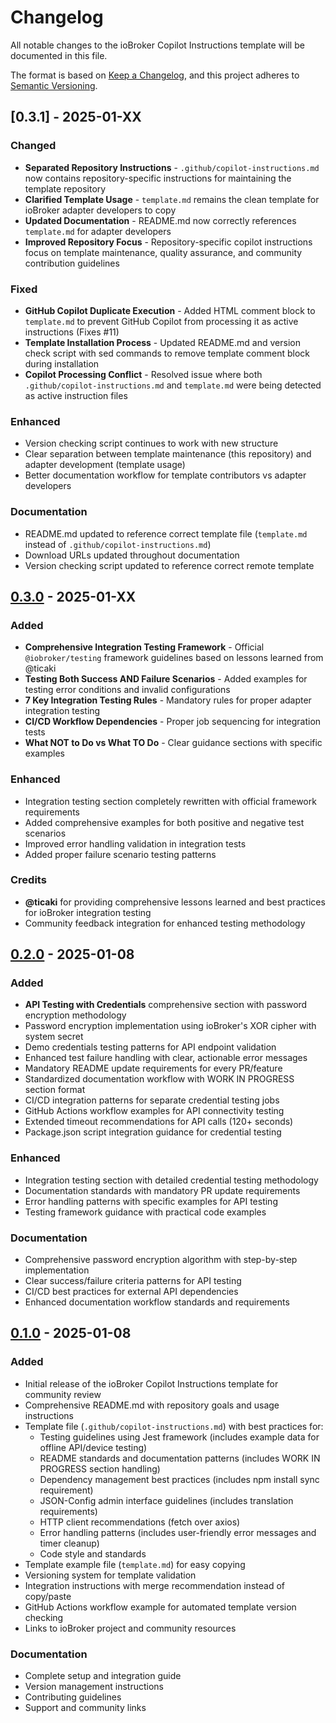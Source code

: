 # Changelog

All notable changes to the ioBroker Copilot Instructions template will be documented in this file.

The format is based on [Keep a Changelog](https://keepachangelog.com/en/1.0.0/),
and this project adheres to [Semantic Versioning](https://semver.org/spec/v2.0.0.html).

## [0.3.1] - 2025-01-XX

### Changed
- **Separated Repository Instructions** - `.github/copilot-instructions.md` now contains repository-specific instructions for maintaining the template repository
- **Clarified Template Usage** - `template.md` remains the clean template for ioBroker adapter developers to copy
- **Updated Documentation** - README.md now correctly references `template.md` for adapter developers
- **Improved Repository Focus** - Repository-specific copilot instructions focus on template maintenance, quality assurance, and community contribution guidelines

### Fixed
- **GitHub Copilot Duplicate Execution** - Added HTML comment block to `template.md` to prevent GitHub Copilot from processing it as active instructions (Fixes #11)
- **Template Installation Process** - Updated README.md and version check script with sed commands to remove template comment block during installation
- **Copilot Processing Conflict** - Resolved issue where both `.github/copilot-instructions.md` and `template.md` were being detected as active instruction files

### Enhanced
- Version checking script continues to work with new structure
- Clear separation between template maintenance (this repository) and adapter development (template usage)
- Better documentation workflow for template contributors vs adapter developers

### Documentation
- README.md updated to reference correct template file (`template.md` instead of `.github/copilot-instructions.md`)
- Download URLs updated throughout documentation
- Version checking script updated to reference correct remote template

## [0.3.0] - 2025-01-XX

### Added
- **Comprehensive Integration Testing Framework** - Official `@iobroker/testing` framework guidelines based on lessons learned from @ticaki
- **Testing Both Success AND Failure Scenarios** - Added examples for testing error conditions and invalid configurations  
- **7 Key Integration Testing Rules** - Mandatory rules for proper adapter integration testing
- **CI/CD Workflow Dependencies** - Proper job sequencing for integration tests
- **What NOT to Do vs What TO Do** - Clear guidance sections with specific examples

### Enhanced
- Integration testing section completely rewritten with official framework requirements
- Added comprehensive examples for both positive and negative test scenarios
- Improved error handling validation in integration tests
- Added proper failure scenario testing patterns

### Credits
- **@ticaki** for providing comprehensive lessons learned and best practices for ioBroker integration testing
- Community feedback integration for enhanced testing methodology

## [0.2.0] - 2025-01-08

### Added
- **API Testing with Credentials** comprehensive section with password encryption methodology
- Password encryption implementation using ioBroker's XOR cipher with system secret
- Demo credentials testing patterns for API endpoint validation  
- Enhanced test failure handling with clear, actionable error messages
- Mandatory README update requirements for every PR/feature
- Standardized documentation workflow with WORK IN PROGRESS section format
- CI/CD integration patterns for separate credential testing jobs
- GitHub Actions workflow examples for API connectivity testing
- Extended timeout recommendations for API calls (120+ seconds)
- Package.json script integration guidance for credential testing

### Enhanced
- Integration testing section with detailed credential testing methodology
- Documentation standards with mandatory PR update requirements
- Error handling patterns with specific examples for API testing
- Testing framework guidance with practical code examples

### Documentation
- Comprehensive password encryption algorithm with step-by-step implementation
- Clear success/failure criteria patterns for API testing
- CI/CD best practices for external API dependencies
- Enhanced documentation workflow standards and requirements

## [0.1.0] - 2025-01-08

### Added
- Initial release of the ioBroker Copilot Instructions template for community review
- Comprehensive README.md with repository goals and usage instructions
- Template file (`.github/copilot-instructions.md`) with best practices for:
  - Testing guidelines using Jest framework (includes example data for offline API/device testing)
  - README standards and documentation patterns (includes WORK IN PROGRESS section handling)
  - Dependency management best practices (includes npm install sync requirement)
  - JSON-Config admin interface guidelines (includes translation requirements)
  - HTTP client recommendations (fetch over axios)
  - Error handling patterns (includes user-friendly error messages and timer cleanup)
  - Code style and standards
- Template example file (`template.md`) for easy copying
- Versioning system for template validation
- Integration instructions with merge recommendation instead of copy/paste
- GitHub Actions workflow example for automated template version checking
- Links to ioBroker project and community resources

### Documentation
- Complete setup and integration guide
- Version management instructions
- Contributing guidelines
- Support and community links

[0.3.0]: https://github.com/DrozmotiX/ioBroker-Copilot-Instructions/releases/tag/v0.3.0
[0.2.0]: https://github.com/DrozmotiX/ioBroker-Copilot-Instructions/releases/tag/v0.2.0
[0.1.0]: https://github.com/DrozmotiX/ioBroker-Copilot-Instructions/releases/tag/v0.1.0